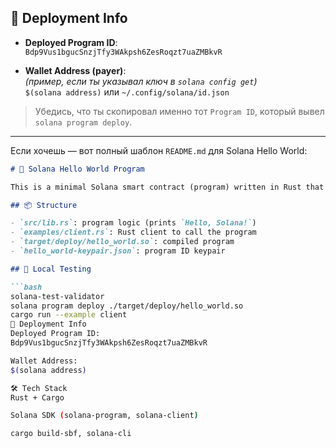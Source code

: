 ## 🔐 Deployment Info

- **Deployed Program ID**:  
  `Bdp9Vus1bgucSnzjTfy3WAkpsh6ZesRoqzt7uaZMBkvR`

- **Wallet Address (payer)**:  
  *(пример, если ты указывал ключ в `solana config get`)*  
  `$(solana address)` или `~/.config/solana/id.json`

> Убедись, что ты скопировал именно тот `Program ID`, который вывел `solana program deploy`.

---

Если хочешь — вот полный шаблон `README.md` для Solana Hello World:

```markdown
# 🚀 Solana Hello World Program

This is a minimal Solana smart contract (program) written in Rust that prints a log message when invoked.

## 📦 Structure

- `src/lib.rs`: program logic (prints `Hello, Solana!`)
- `examples/client.rs`: Rust client to call the program
- `target/deploy/hello_world.so`: compiled program
- `hello_world-keypair.json`: program ID keypair

## 🧪 Local Testing

```bash
solana-test-validator
solana program deploy ./target/deploy/hello_world.so
cargo run --example client
🔐 Deployment Info
Deployed Program ID:
Bdp9Vus1bgucSnzjTfy3WAkpsh6ZesRoqzt7uaZMBkvR

Wallet Address:
$(solana address)

🛠️ Tech Stack
Rust + Cargo

Solana SDK (solana-program, solana-client)

cargo build-sbf, solana-cli


